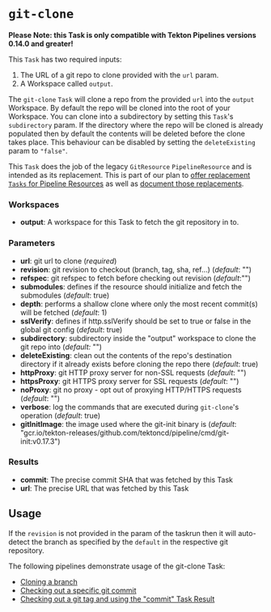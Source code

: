# `git-clone`

**Please Note: this Task is only compatible with Tekton Pipelines versions 0.14.0 and greater!**

This `Task` has two required inputs:

1. The URL of a git repo to clone provided with the `url` param.
2. A Workspace called `output`.

The `git-clone` `Task` will clone a repo from the provided `url` into the
`output` Workspace. By default the repo will be cloned into the root of
your Workspace. You can clone into a subdirectory by setting this `Task`'s
`subdirectory` param. If the directory where the repo will be cloned is
already populated then by default the contents will be deleted before the
clone takes place. This behaviour can be disabled by setting the
`deleteExisting` param to `"false"`.

This `Task` does the job of the legacy `GitResource` `PipelineResource` and
is intended as its replacement. This is part of our plan to [offer replacement
`Tasks` for Pipeline Resources](https://github.com/tektoncd/catalog/issues/95)
as well as
[document those replacements](https://github.com/tektoncd/pipeline/issues/1369).

### Workspaces

* **output**: A workspace for this Task to fetch the git repository in to.

### Parameters

* **url**: git url to clone (_required_)
* **revision**: git revision to checkout (branch, tag, sha, ref…) (_default_: "")
* **refspec**: git refspec to fetch before checking out revision (_default_:"")
* **submodules**: defines if the resource should initialize and fetch the submodules (_default_: true)
* **depth**: performs a shallow clone where only the most recent commit(s) will be fetched (_default_: 1)
* **sslVerify**: defines if http.sslVerify should be set to true or false in the global git config (_default_: true)
* **subdirectory**: subdirectory inside the "output" workspace to clone the git repo into (_default:_ "")
* **deleteExisting**: clean out the contents of the repo's destination directory if it already exists before cloning the repo there (_default_: true)
* **httpProxy**: git HTTP proxy server for non-SSL requests (_default_: "")
* **httpsProxy**: git HTTPS proxy server for SSL requests (_default_: "")
* **noProxy**: git no proxy - opt out of proxying HTTP/HTTPS requests (_default_: "")
* **verbose**: log the commands that are executed during `git-clone`'s operation (_default_: true)
* **gitInitImage**: the image used where the git-init binary is (_default_: "gcr.io/tekton-releases/github.com/tektoncd/pipeline/cmd/git-init:v0.17.3")

### Results

* **commit**: The precise commit SHA that was fetched by this Task
* **url**: The precise URL that was fetched by this Task

## Usage

If the `revision` is not provided in the param of the taskrun
then it will auto-detect the branch as specified by the `default`
in the respective git repository.

The following pipelines demonstrate usage of the git-clone Task:

- [Cloning a branch](../0.2/samples/git-clone-checking-out-a-branch.yaml)
- [Checking out a specific git commit](../0.2/samples/git-clone-checking-out-a-commit.yaml)
- [Checking out a git tag and using the "commit" Task Result](../0.2/samples/using-git-clone-result.yaml)

